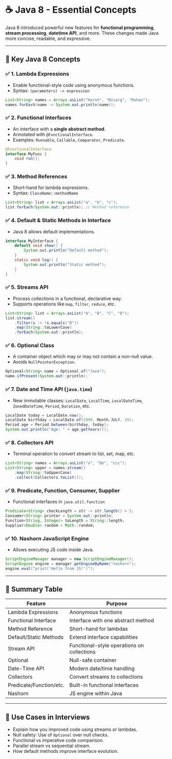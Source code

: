 
# ☕ Java 8 - Essential Concepts

Java 8 introduced powerful new features for **functional programming**, **stream processing**, **datetime API**, and more.
These changes made Java more concise, readable, and expressive.

---

## 🧠 Key Java 8 Concepts

### ✅ 1. Lambda Expressions
- Enable functional-style code using anonymous functions.
- Syntax: `(parameters) -> expression`

```java
List<String> names = Arrays.asList("Harsh", "Nisarg", "Rohan");
names.forEach(name -> System.out.println(name));
```

### ✅ 2. Functional Interfaces
- An interface with a **single abstract method**.
- Annotated with `@FunctionalInterface`.
- Examples: `Runnable`, `Callable`, `Comparator`, `Predicate`.

```java
@FunctionalInterface
interface MyFunc {
    void run();
}
```

### ✅ 3. Method References
- Short-hand for lambda expressions.
- Syntax: `ClassName::methodName`

```java
List<String> list = Arrays.asList("a", "b", "c");
list.forEach(System.out::println); // Method reference
```

### ✅ 4. Default & Static Methods in Interface
- Java 8 allows default implementations.

```java
interface MyInterface {
    default void show() {
        System.out.println("Default method");
    }
    static void log() {
        System.out.println("Static method");
    }
}
```

### ✅ 5. Streams API
- Process collections in a functional, declarative way.
- Supports operations like `map`, `filter`, `reduce`, etc.

```java
List<String> list = Arrays.asList("A", "B", "C", "D");
list.stream()
    .filter(s -> !s.equals("B"))
    .map(String::toLowerCase)
    .forEach(System.out::println);
```

### ✅ 6. Optional Class
- A container object which may or may not contain a non-null value.
- Avoids `NullPointerException`.

```java
Optional<String> name = Optional.of("Java");
name.ifPresent(System.out::println);
```

### ✅ 7. Date and Time API (`java.time`)
- New immutable classes: `LocalDate`, `LocalTime`, `LocalDateTime`, `ZonedDateTime`, `Period`, `Duration`, etc.

```java
LocalDate today = LocalDate.now();
LocalDate birthday = LocalDate.of(1999, Month.JULY, 29);
Period age = Period.between(birthday, today);
System.out.println("Age: " + age.getYears());
```

### ✅ 8. Collectors API
- Terminal operation to convert stream to list, set, map, etc.

```java
List<String> names = Arrays.asList("a", "bb", "ccc");
List<String> upper = names.stream()
    .map(String::toUpperCase)
    .collect(Collectors.toList());
```

### ✅ 9. Predicate, Function, Consumer, Supplier
- Functional interfaces in `java.util.function`

```java
Predicate<String> checkLength = str -> str.length() > 5;
Consumer<String> printer = System.out::println;
Function<String, Integer> toLength = String::length;
Supplier<Double> random = Math::random;
```

### ✅ 10. Nashorn JavaScript Engine
- Allows executing JS code inside Java.

```java
ScriptEngineManager manager = new ScriptEngineManager();
ScriptEngine engine = manager.getEngineByName("nashorn");
engine.eval("print('Hello from JS!')");
```

---

## 🧠 Summary Table

| Feature                | Purpose                                      |
|------------------------|----------------------------------------------|
| Lambda Expressions     | Anonymous functions                         |
| Functional Interface   | Interface with one abstract method          |
| Method Reference       | Short-hand for lambdas                      |
| Default/Static Methods | Extend interface capabilities               |
| Stream API             | Functional-style operations on collections  |
| Optional               | Null-safe container                         |
| Date-Time API          | Modern date/time handling                   |
| Collectors             | Convert streams to collections              |
| Predicate/Function/etc.| Built-in functional interfaces              |
| Nashorn                | JS engine within Java                       |

---

## 🎯 Use Cases in Interviews
- Explain how you improved code using streams or lambdas.
- Null safety: Use of `Optional` over null checks.
- Functional vs imperative code comparison.
- Parallel stream vs sequential stream.
- How default methods improve interface evolution.
